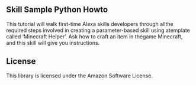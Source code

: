 ## Skill Sample Python Howto

This tutorial will walk first-time Alexa skills developers through allthe required steps involved in creating a parameter-based skill using atemplate called ‘Minecraft Helper’. Ask how to craft an item in thegame Minecraft, and this skill will give you instructions.

## License

This library is licensed under the Amazon Software License.
